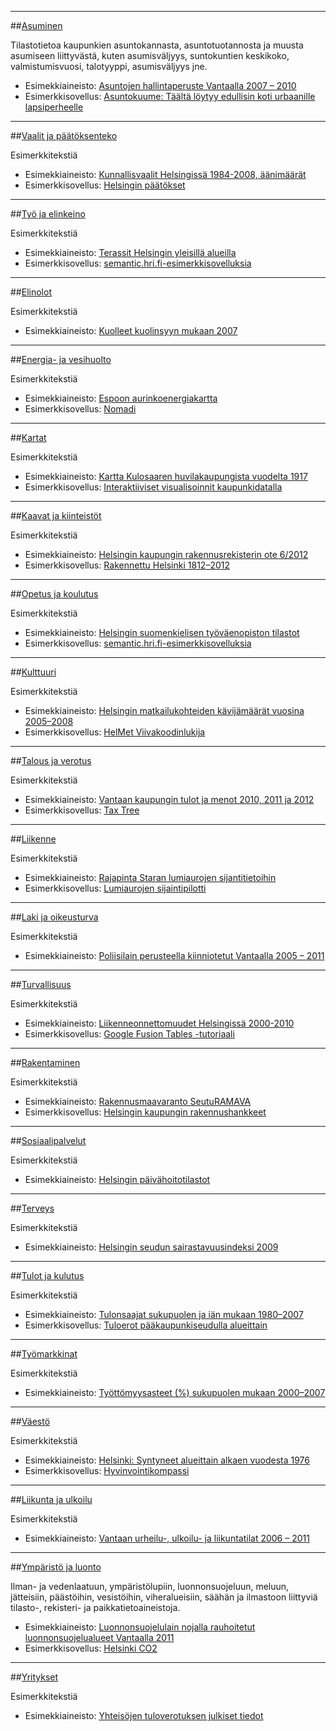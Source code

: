 

---

##[Asuminen][HOU_HRI]

Tilastotietoa kaupunkien asuntokannasta, asuntotuotannosta ja muusta asumiseen liittyvästä, kuten asumisväljyys, suntokuntien keskikoko, valmistumisvuosi, talotyyppi, asumisväljyys jne.

* Esimekkiaineisto: [Asuntojen hallintaperuste Vantaalla 2007 – 2010][HOU_HRI_esimerkki]
* Esimerkkisovellus: [Asuntokuume: Täältä löytyy edullisin koti urbaanille lapsiperheelle][HOU_sovellus]


---

##[Vaalit ja päätöksenteko][DEM_HRI]

Esimerkkitekstiä

* Esimekkiaineisto: [Kunnallisvaalit Helsingissä 1984-2008, äänimäärät][DEM_HRI_esimerkki]
* Esimerkkisovellus: [Helsingin päätökset][DEM_sovellus]


---

##[Työ ja elinkeino][SOC_HRI]

Esimerkkitekstiä

* Esimekkiaineisto: [Terassit Helsingin yleisillä alueilla][SOC_HRI_esimerkki]
* Esimerkkisovellus: [semantic.hri.fi-esimerkkisovelluksia][SOC_sovellus]


---

##[Elinolot][SOC_HRI]

Esimerkkitekstiä

* Esimekkiaineisto: [Kuolleet kuolinsyyn mukaan 2007][SOC_HRI_esimerkki]



---

##[Energia- ja vesihuolto][ENE_HRI]

Esimerkkitekstiä

* Esimekkiaineisto: [Espoon aurinkoenergiakartta][ENE_HRI_esimerkki]
* Esimerkkisovellus: [Nomadi][ENE_sovellus]



---

##[Kartat][GIS_HRI]

Esimerkkitekstiä

* Esimekkiaineisto: [Kartta Kulosaaren huvilakaupungista vuodelta 1917][GIS_HRI_esimerkki]
* Esimerkkisovellus: [Interaktiiviset visualisoinnit kaupunkidatalla][GIS_sovellus]



---

##[Kaavat ja kiinteistöt][CAD_HRI]

Esimerkkitekstiä

* Esimekkiaineisto: [Helsingin kaupungin rakennusrekisterin ote 6/2012][CAD_HRI_esimerkki]
* Esimerkkisovellus: [Rakennettu Helsinki 1812–2012][CAD_sovellus]


---

##[Opetus ja koulutus][EDU_HRI]

Esimerkkitekstiä

* Esimekkiaineisto: [Helsingin suomenkielisen työväenopiston tilastot][EDU_HRI_esimerkki]
* Esimerkkisovellus: [semantic.hri.fi-esimerkkisovelluksia][EDU_sovellus]


---

##[Kulttuuri][CUL_HRI]

Esimerkkitekstiä

* Esimekkiaineisto: [Helsingin matkailukohteiden kävijämäärät vuosina 2005–2008][CUL_HRI_esimerkki]
* Esimerkkisovellus: [HelMet Viivakoodinlukija][CUL_sovellus]


---

##[Talous ja verotus][FIN_HRI]

Esimerkkitekstiä

* Esimekkiaineisto: [Vantaan kaupungin tulot ja menot 2010, 2011 ja 2012][FIN_HRI_esimerkki]
* Esimerkkisovellus: [Tax Tree][FIN_sovellus]


---

##[Liikenne][TRA_HRI]

Esimerkkitekstiä

* Esimekkiaineisto: [Rajapinta Staran lumiaurojen sijantitietoihin][TRA_HRI_esimerkki]
* Esimerkkisovellus: [Lumiaurojen sijaintipilotti][TRA_sovellus]




---

##[Laki ja oikeusturva][LAW_HRI]

Esimerkkitekstiä

* Esimekkiaineisto: [Poliisilain perusteella kiinniotetut Vantaalla 2005 – 2011][LAW_HRI_esimerkki]



---

##[Turvallisuus][SEC_HRI]

Esimerkkitekstiä

* Esimekkiaineisto: [Liikenneonnettomuudet Helsingissä 2000-2010][SEC_HRI_esimerkki]
* Esimerkkisovellus: [Google Fusion Tables -tutoriaali][SEC_sovellus]



---

##[Rakentaminen][CON_HRI]

Esimerkkitekstiä

* Esimekkiaineisto: [Rakennusmaavaranto SeutuRAMAVA][CON_HRI_esimerkki]
* Esimerkkisovellus: [Helsingin kaupungin rakennushankkeet][CON_sovellus]


---

##[Sosiaalipalvelut][ADM_HRI]

Esimerkkitekstiä

* Esimekkiaineisto: [Helsingin päivähoitotilastot][ADM_HRI_esimerkki]




---

##[Terveys][HEA_HRI]

Esimerkkitekstiä

* Esimekkiaineisto: [Helsingin seudun sairastavuusindeksi 2009][HEA_HRI_esimerkki]



---

##[Tulot ja kulutus][INC_HRI]

Esimerkkitekstiä

* Esimekkiaineisto: [Tulonsaajat sukupuolen ja iän mukaan 1980–2007][INC_HRI_esimerkki]
* Esimerkkisovellus: [Tuloerot pääkaupunkiseudulla alueittain][INC_sovellus]


---

##[Työmarkkinat][LAB_HRI]

Esimerkkitekstiä

* Esimekkiaineisto: [Työttömyysasteet (%) sukupuolen mukaan 2000–2007][LAB_HRI_esimerkki]



---

##[Väestö][POP_HRI]

Esimerkkitekstiä

* Esimekkiaineisto: [Helsinki: Syntyneet alueittain alkaen vuodesta 1976][POP_HRI_esimerkki]
* Esimerkkisovellus: [Hyvinvointikompassi][POP_sovellus]


---

##[Liikunta ja ulkoilu][SPO_HRI]

Esimerkkitekstiä

* Esimekkiaineisto: [Vantaan urheilu-, ulkoilu- ja liikuntatilat 2006 – 2011][SPO_HRI_esimerkki]



---

##[Ympäristö ja luonto][ENV_HRI]

Ilman- ja vedenlaatuun, ympäristölupiin, luonnonsuojeluun, meluun, jätteisiin, päästöihin, vesistöihin, viheralueisiin, säähän ja ilmastoon liittyviä tilasto-, rekisteri- ja paikkatietoaineistoja.

* Esimekkiaineisto: [Luonnonsuojelulain nojalla rauhoitetut luonnonsuojelualueet Vantaalla 2011][ENV_HRI_esimerkki]
* Esimerkkisovellus: [Helsinki CO2][ENV_sovellus]


---

##[Yritykset][BUS_HRI]

Esimerkkitekstiä

* Esimekkiaineisto: [Yhteisöjen tuloverotuksen julkiset tiedot][BUS_HRI_esimerkki]





<!---
Links to hri.fi categories
-->

[HOU_HRI]: http://www.hri.fi/fi/data-haku/#category=226
[DEM_HRI]: http://www.hri.fi/fi/data-haku/#category=27
[SOC_HRI]: http://www.hri.fi/fi/data-haku/#category=261
[SOC_HRI]: http://www.hri.fi/fi/data-haku/#category=304
[ENE_HRI]: http://www.hri.fi/fi/data-haku/#category=277
[GIS_HRI]: http://www.hri.fi/fi/data-haku/#category=205
[CAD_HRI]: http://www.hri.fi/fi/data-haku/#category=413
[EDU_HRI]: http://www.hri.fi/fi/data-haku/#category=227
[CUL_HRI]: http://www.hri.fi/fi/data-haku/#category=192
[FIN_HRI]: http://www.hri.fi/fi/data-haku/#category=265
[TRA_HRI]: http://www.hri.fi/fi/data-haku/#category=21
[LAW_HRI]: http://www.hri.fi/fi/data-haku/#category=230
[SEC_HRI]: http://www.hri.fi/fi/data-haku/#category=230
[CON_HRI]: http://www.hri.fi/fi/data-haku/#category=22
[ADM_HRI]: http://www.hri.fi/fi/data-haku/#category=305
[HEA_HRI]: http://www.hri.fi/fi/data-haku/#category=237
[INC_HRI]: http://www.hri.fi/fi/data-haku/#category=225
[LAB_HRI]: http://www.hri.fi/fi/data-haku/#category=216
[POP_HRI]: http://www.hri.fi/fi/data-haku/#category=203
[SPO_HRI]: http://www.hri.fi/fi/data-haku/#category=330
[ENV_HRI]: http://www.hri.fi/fi/data-haku/#category=215
[BUS_HRI]: http://www.hri.fi/fi/data-haku/#category=338

<!---
Links to avoindata.net categories
-->

[HOU_Avoindata.net]: http://avoindata.net/asuminen
[DEM_Avoindata.net]: http://avoindata.net/demokratia-ja-osallistuminen
[SOC_Avoindata.net]: http://avoindata.net/elinkeinot
[SOC_Avoindata.net]: http://avoindata.net/elinolot
[ENE_Avoindata.net]: http://avoindata.net/energia-ja-vesihuolto
[GIS_Avoindata.net]: http://avoindata.net/kartat
[CAD_Avoindata.net]: http://avoindata.net/kiinteist%C3%B6t
[EDU_Avoindata.net]: http://avoindata.net/koulutus
[CUL_Avoindata.net]: http://avoindata.net/kulttuuri
[FIN_Avoindata.net]: http://avoindata.net/kunnallistalous
[TRA_Avoindata.net]: http://avoindata.net/Liikenne
[LAW_Avoindata.net]: http://avoindata.net/oikeuslaitos-ja-turvallisuus
[SEC_Avoindata.net]: http://avoindata.net/oikeuslaitos-ja-turvallisuus
[CON_Avoindata.net]: http://avoindata.net/rakentaminen
[ADM_Avoindata.net]: http://avoindata.net/sosiaalitoimi
[HEA_Avoindata.net]: http://avoindata.net/terveys
[INC_Avoindata.net]: http://avoindata.net/tulot-ja-kulutus
[LAB_Avoindata.net]: http://avoindata.net/ty%C3%B6markkinat
[POP_Avoindata.net]: http://avoindata.net/v%C3%A4est%C3%B6-ja-v%C3%A4est%C3%B6nmuutokset
[SPO_Avoindata.net]: http://avoindata.net/vapaa-aika
[ENV_Avoindata.net]: http://avoindata.net/ymp%C3%A4rist%C3%B6
[BUS_Avoindata.net]: http://avoindata.net/yritykset

<!---
Links to example data sets in hri.fi
-->

[HOU_HRI_esimerkki]: http://www.hri.fi/fi/data/asuntojen-hallintaperuste-vantaalla-2007-2010/
[DEM_HRI_esimerkki]: http://www.hri.fi/fi/data/kunnallisvaalit-helsingissa-1984-2008-aanimaarat/
[SOC_HRI_esimerkki]: http://www.hri.fi/fi/data/terassit-helsingin-yleisilla-alueilla/
[SOC_HRI_esimerkki]: http://www.hri.fi/fi/data/kuolleet-kuolinsyyn-mukaan-2007/
[ENE_HRI_esimerkki]: http://www.hri.fi/fi/data/espoon-aurinkoenergiakartta/
[GIS_HRI_esimerkki]: http://www.hri.fi/fi/data/kartta-kulosaaren-huvilakaupungista-vuodelta-1917/
[CAD_HRI_esimerkki]: http://www.hri.fi/fi/data/helsingin-kaupungin-rakennusrekisterin-ote-62012/
[EDU_HRI_esimerkki]: http://www.hri.fi/fi/data/helsingin-suomenkielisen-tyovaenopiston-tilastot/
[CUL_HRI_esimerkki]: http://www.hri.fi/fi/data/helsingin-matkailukohteiden-kavijamaarat-vuosina-2005-2008/
[FIN_HRI_esimerkki]: http://www.hri.fi/fi/data/vantaan-kaupungin-tulot-ja-menot-2010-2011-ja-2012/
[TRA_HRI_esimerkki]: http://www.hri.fi/fi/data/rajapinta-staran-lumiaurojen-sijantitietoihin/
[LAW_HRI_esimerkki]: http://www.hri.fi/fi/data/poliisilain-perusteella-kiinniotetut-vantaalla-2005-2011/
[SEC_HRI_esimerkki]: http://www.hri.fi/fi/data/liikenneonnettomuudet-helsingissa-2000-2010/
[CON_HRI_esimerkki]: http://www.hri.fi/fi/data/rakennusmaavaranto-seuturamava/
[ADM_HRI_esimerkki]: http://www.hri.fi/fi/data/helsingin-paivahoitotilastot/
[HEA_HRI_esimerkki]: http://www.hri.fi/fi/data/helsingin-seudun-sairastavuusindeksi-2009/
[INC_HRI_esimerkki]: http://www.hri.fi/fi/data/tulonsaajat-sukupuolen-ja-ian-mukaan-1980-2007/
[LAB_HRI_esimerkki]: http://www.hri.fi/fi/data/tyottomyysasteet-sukupuolen-mukaan-2000-2007/
[POP_HRI_esimerkki]: http://www.hri.fi/fi/data/helsinki-syntyneet-alueittain-alkaen-vuodesta-1976/
[SPO_HRI_esimerkki]: http://www.hri.fi/fi/data/vantaan-urheilu-ulkoilu-ja-liikuntatilat-2006-2011/
[ENV_HRI_esimerkki]: http://www.hri.fi/fi/data/luonnonsuojelulain-nojalla-rauhoitetut-luonnonsuojelualueet-vantaalla-2011/
[BUS_HRI_esimerkki]: http://www.hri.fi/fi/data/yhteisojen-tuloverotuksen-julkiset-tiedot/

<!---
Links to example aplications in hri.fi
-->

[HOU_sovellus]: http://www.hri.fi/fi/sovellukset/asuntokuume-katso-kartta-taalta-loytyy-edullisin-koti-urbaanille-lapsiperheelle/
[DEM_sovellus]: http://www.hri.fi/fi/sovellukset/helsingin-paatokset/
[SOC_sovellus]: http://www.hri.fi/fi/sovellukset/semantic-hri-fi/
[ENE_sovellus]: http://www.hri.fi/fi/sovellukset/nomadi/
[GIS_sovellus]: http://www.hri.fi/fi/sovellukset/interaktiiviset-visualisoinnit-kaupunkidatalla/
[CAD_sovellus]: http://www.hri.fi/fi/sovellukset/rakennettu-helsinki-1812-2012/
[EDU_sovellus]: http://www.hri.fi/fi/sovellukset/semantic-hri-fi/
[CUL_sovellus]: http://www.hri.fi/fi/sovellukset/helmet-viivakoodinlukija/
[FIN_sovellus]: http://www.hri.fi/fi/sovellukset/tax-tree/
[TRA_sovellus]: http://www.hri.fi/fi/sovellukset/lumiaurojen-sijaintipilotti/
[SEC_sovellus]: http://www.hri.fi/fi/sovellukset/google-fusion-tables-tutoriaali/
[CON_sovellus]: http://www.hri.fi/fi/sovellukset/helsingin-kaupungin-rakennushankkeet/
[INC_sovellus]: http://www.hri.fi/fi/sovellukset/tuloerot-paakaupunkiseudulla-alueittain/
[POP_sovellus]: http://www.hri.fi/fi/sovellukset/hyvinvointikompassi/
[ENV_sovellus]: http://www.hri.fi/fi/sovellukset/helsinki-co2/